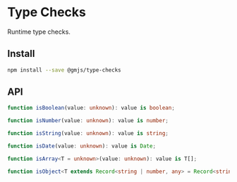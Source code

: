 # Type Checks

Runtime type checks.

## Install

```bash
npm install --save @gmjs/type-checks
```

## API

```typescript
function isBoolean(value: unknown): value is boolean;

function isNumber(value: unknown): value is number;

function isString(value: unknown): value is string;

function isDate(value: unknown): value is Date;

function isArray<T = unknown>(value: unknown): value is T[];

function isObject<T extends Record<string | number, any> = Record<string | number, any>>(value: unknown): value is T;
```
